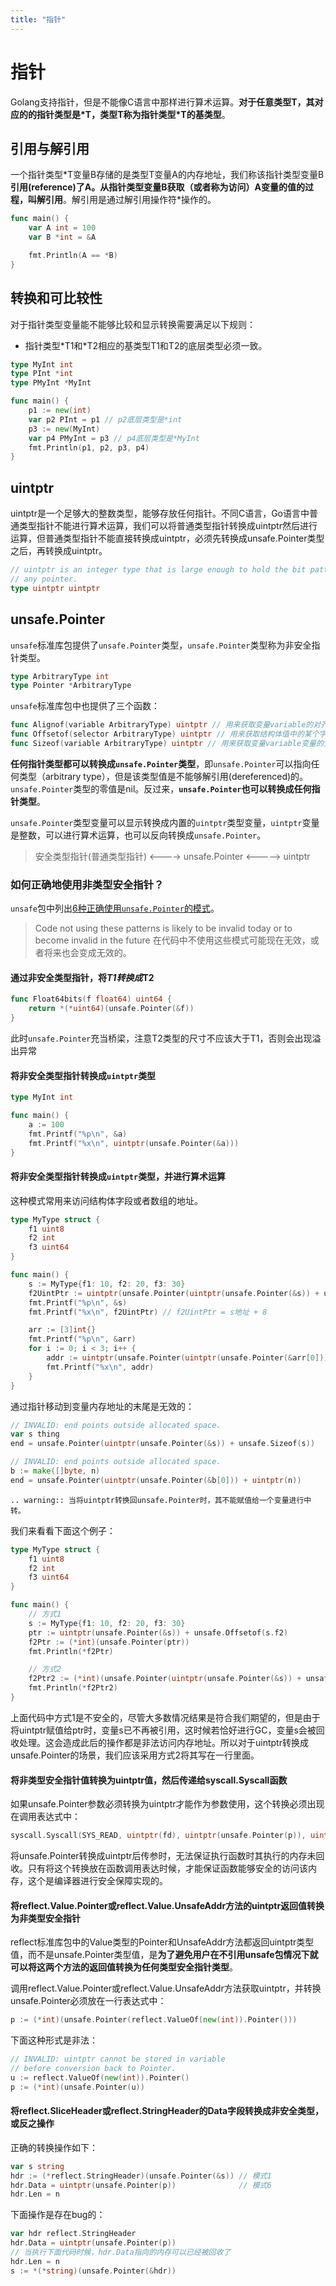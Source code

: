 ```yaml
---
title: "指针"
---
```


# 指针

Golang支持指针，但是不能像C语言中那样进行算术运算。**对于任意类型T，其对应的的指针类型是\*T，类型T称为指针类型\*T的基类型**。

## 引用与解引用
一个指针类型\*T变量B存储的是类型T变量A的内存地址，我们称该指针类型变量B**引用(reference)**了A。从指针类型变量B获取（或者称为访问）A变量的值的过程，叫**解引用**。解引用是通过解引用操作符*操作的。

```go
func main() {
	var A int = 100
	var B *int = &A

	fmt.Println(A == *B)
}
```

## 转换和可比较性

对于指针类型变量能不能够比较和显示转换需要满足以下规则：

- 指针类型\*T1和\*T2相应的基类型T1和T2的底层类型必须一致。

```go
type MyInt int
type PInt *int
type PMyInt *MyInt

func main() {
	p1 := new(int)
	var p2 PInt = p1 // p2底层类型是*int
	p3 := new(MyInt)
	var p4 PMyInt = p3 // p4底层类型是*MyInt
	fmt.Println(p1, p2, p3, p4)
}
```

## uintptr

uintptr是一个足够大的整数类型，能够存放任何指针。不同C语言，Go语言中普通类型指针不能进行算术运算，我们可以将普通类型指针转换成uintptr然后进行运算，但普通类型指针不能直接转换成uintptr，必须先转换成unsafe.Pointer类型之后，再转换成uintptr。

```go
// uintptr is an integer type that is large enough to hold the bit pattern of
// any pointer.
type uintptr uintptr
```

## unsafe.Pointer

`unsafe`标准库包提供了`unsafe.Pointer`类型，`unsafe.Pointer`类型称为非安全指针类型。

```go
type ArbitraryType int
type Pointer *ArbitraryType
```

`unsafe`标准库包中也提供了三个函数：

```go
func Alignof(variable ArbitraryType) uintptr // 用来获取变量variable的对齐保证
func Offsetof(selector ArbitraryType) uintptr // 用来获取结构体值中的某个字段的地址相对于此结构体值地址的偏移
func Sizeof(variable ArbitraryType) uintptr // 用来获取变量variable变量的大小尺寸
```

**任何指针类型都可以转换成`unsafe.Pointer`类型**，即`unsafe.Pointer`可以指向任何类型（arbitrary type），但是该类型值是不能够解引用(dereferenced)的。`unsafe.Pointer`类型的零值是nil。反过来，**`unsafe.Pointer`也可以转换成任何指针类型**。

`unsafe.Pointer`类型变量可以显示转换成内置的`uintptr`类型变量，`uintptr`变量是整数，可以进行算术运算，也可以反向转换成`unsafe.Pointer`。

> 安全类型指针(普通类型指针) <----> unsafe.Pointer <-----> uintptr

### 如何正确地使用非类型安全指针？

`unsafe`包中列出[6种正确使用`unsafe.Pointer`的模式](https://golang.google.cn/pkg/unsafe/#Pointer)。

> Code not using these patterns is likely to be invalid today or to become invalid in the future 在代码中不使用这些模式可能现在无效，或者将来也会变成无效的。

#### 通过非安全类型指针，将*T1转换成*T2

```go
func Float64bits(f float64) uint64 {
	return *(*uint64)(unsafe.Pointer(&f))
}
```
此时`unsafe.Pointer`充当桥梁，注意T2类型的尺寸不应该大于T1，否则会出现溢出异常

#### 将非安全类型指针转换成`uintptr`类型

```go
type MyInt int

func main() {
	a := 100
	fmt.Printf("%p\n", &a)
	fmt.Printf("%x\n", uintptr(unsafe.Pointer(&a)))
}
```

#### 将非安全类型指针转换成`uintptr`类型，并进行算术运算

这种模式常用来访问结构体字段或者数组的地址。

```go
type MyType struct {
	f1 uint8
	f2 int
	f3 uint64
}

func main() {
	s := MyType{f1: 10, f2: 20, f3: 30}
	f2UintPtr := uintptr(unsafe.Pointer(uintptr(unsafe.Pointer(&s)) + unsafe.Offsetof(s.f2)))
	fmt.Printf("%p\n", &s)
	fmt.Printf("%x\n", f2UintPtr) // f2UintPtr = s地址 + 8

	arr := [3]int{}
	fmt.Printf("%p\n", &arr)
	for i := 0; i < 3; i++ {
		addr := uintptr(unsafe.Pointer(uintptr(unsafe.Pointer(&arr[0])) + uintptr(i)*unsafe.Sizeof(arr[0])))
		fmt.Printf("%x\n", addr)
	}
}
```

通过指针移动到变量内存地址的末尾是无效的：

```go
// INVALID: end points outside allocated space.
var s thing
end = unsafe.Pointer(uintptr(unsafe.Pointer(&s)) + unsafe.Sizeof(s))

// INVALID: end points outside allocated space.
b := make([]byte, n)
end = unsafe.Pointer(uintptr(unsafe.Pointer(&b[0])) + uintptr(n))
```

```eval_rst
.. warning:: 当将uintptr转换回unsafe.Pointer时，其不能赋值给一个变量进行中转。
```

我们来看看下面这个例子：

```go
type MyType struct {
	f1 uint8
	f2 int
	f3 uint64
}

func main() {
	// 方式1
	s := MyType{f1: 10, f2: 20, f3: 30}
	ptr := uintptr(unsafe.Pointer(&s)) + unsafe.Offsetof(s.f2)
	f2Ptr := (*int)(unsafe.Pointer(ptr))
	fmt.Println(*f2Ptr)

	// 方式2
	f2Ptr2 := (*int)(unsafe.Pointer(uintptr(unsafe.Pointer(&s)) + unsafe.Offsetof(s.f2)))
	fmt.Println(*f2Ptr2)
}
```

上面代码中方式1是不安全的，尽管大多数情况结果是符合我们期望的，但是由于将uintptr赋值给ptr时，变量s已不再被引用，这时候若恰好进行GC，变量s会被回收处理。这会造成此后的操作都是非法访问内存地址。所以对于uintptr转换成unsafe.Pointer的场景，我们应该采用方式2将其写在一行里面。

#### 将非类型安全指针值转换为uintptr值，然后传递给syscall.Syscall函数

如果unsafe.Pointer参数必须转换为uintptr才能作为参数使用，这个转换必须出现在调用表达式中：

```go
syscall.Syscall(SYS_READ, uintptr(fd), uintptr(unsafe.Pointer(p)), uintptr(n))
```
将unsafe.Pointer转换成uintptr后传参时，无法保证执行函数时其执行的内存未回收。只有将这个转换放在函数调用表达时候，才能保证函数能够安全的访问该内存，这个是编译器进行安全保障实现的。

#### 将reflect.Value.Pointer或reflect.Value.UnsafeAddr方法的uintptr返回值转换为非类型安全指针

reflect标准库包中的Value类型的Pointer和UnsafeAddr方法都返回uintptr类型值，而不是unsafe.Pointer类型值，是**为了避免用户在不引用unsafe包情况下就可以将这两个方法的返回值转换为任何类型安全指针类型**。

调用reflect.Value.Pointer或reflect.Value.UnsafeAddr方法获取uintptr，并转换unsafe.Pointer必须放在一行表达式中：

```go
p := (*int)(unsafe.Pointer(reflect.ValueOf(new(int)).Pointer()))
```

下面这种形式是非法：

```go
// INVALID: uintptr cannot be stored in variable
// before conversion back to Pointer.
u := reflect.ValueOf(new(int)).Pointer()
p := (*int)(unsafe.Pointer(u))
```

#### 将reflect.SliceHeader或reflect.StringHeader的Data字段转换成非安全类型，或反之操作

正确的转换操作如下：

```go
var s string
hdr := (*reflect.StringHeader)(unsafe.Pointer(&s)) // 模式1
hdr.Data = uintptr(unsafe.Pointer(p))              // 模式6
hdr.Len = n
```

下面操作是存在bug的：

```go
var hdr reflect.StringHeader
hdr.Data = uintptr(unsafe.Pointer(p))
// 当执行下面代码时候，hdr.Data指向的内存可以已经被回收了
hdr.Len = n
s := *(*string)(unsafe.Pointer(&hdr))
```